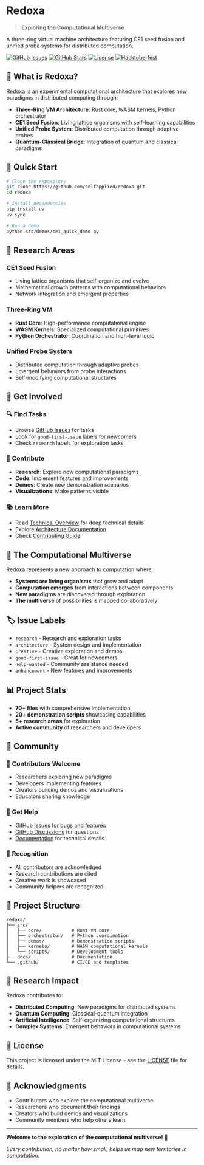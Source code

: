 # Redoxa

> **Exploring the Computational Multiverse**

A three-ring virtual machine architecture featuring CE1 seed fusion and unified probe systems for distributed computation.

[![GitHub Issues](https://img.shields.io/github/issues/selfapplied/redoxa)](https://github.com/selfapplied/redoxa/issues)
[![GitHub Stars](https://img.shields.io/github/stars/selfapplied/redoxa)](https://github.com/selfapplied/redoxa/stargazers)
[![License](https://img.shields.io/badge/license-MIT-blue.svg)](LICENSE)
[![Hacktoberfest](https://img.shields.io/badge/Hacktoberfest-friendly-orange.svg)](https://hacktoberfest.digitalocean.com/)

## 🌟 What is Redoxa?

Redoxa is an experimental computational architecture that explores new paradigms in distributed computing through:

- **Three-Ring VM Architecture**: Rust core, WASM kernels, Python orchestrator
- **CE1 Seed Fusion**: Living lattice organisms with self-learning capabilities
- **Unified Probe System**: Distributed computation through adaptive probes
- **Quantum-Classical Bridge**: Integration of quantum and classical paradigms

## 🚀 Quick Start

```bash
# Clone the repository
git clone https://github.com/selfapplied/redoxa.git
cd redoxa

# Install dependencies
pip install uv
uv sync

# Run a demo
python src/demos/ce1_quick_demo.py
```

## 🔬 Research Areas

### CE1 Seed Fusion
- Living lattice organisms that self-organize and evolve
- Mathematical growth patterns with computational behaviors
- Network integration and emergent properties

### Three-Ring VM
- **Rust Core**: High-performance computational engine
- **WASM Kernels**: Specialized computational primitives  
- **Python Orchestrator**: Coordination and high-level logic

### Unified Probe System
- Distributed computation through adaptive probes
- Emergent behaviors from probe interactions
- Self-modifying computational structures

## 🎯 Get Involved

### 🔍 **Find Tasks**
- Browse [GitHub Issues](https://github.com/selfapplied/redoxa/issues) for tasks
- Look for `good-first-issue` labels for newcomers
- Check `research` labels for exploration tasks

### 🎨 **Contribute**
- **Research**: Explore new computational paradigms
- **Code**: Implement features and improvements
- **Demos**: Create new demonstration scenarios
- **Visualizations**: Make patterns visible

### 📚 **Learn More**
- Read [Technical Overview](docs/technical-overview.md) for deep technical details
- Explore [Architecture Documentation](docs/architecture.md)
- Check [Contributing Guide](CONTRIBUTING.md)

## 🌌 The Computational Multiverse

Redoxa represents a new approach to computation where:
- **Systems are living organisms** that grow and adapt
- **Computation emerges** from interactions between components
- **New paradigms** are discovered through exploration
- **The multiverse** of possibilities is mapped collaboratively

## 🏷️ Issue Labels

- `research` - Research and exploration tasks
- `architecture` - System design and implementation
- `creative` - Creative exploration and demos
- `good-first-issue` - Great for newcomers
- `help-wanted` - Community assistance needed
- `enhancement` - New features and improvements

## 📊 Project Stats

- **70+ files** with comprehensive implementation
- **20+ demonstration scripts** showcasing capabilities
- **5+ research areas** for exploration
- **Active community** of researchers and developers

## 🤝 Community

### 🌟 **Contributors Welcome**
- Researchers exploring new paradigms
- Developers implementing features
- Creators building demos and visualizations
- Educators sharing knowledge

### 💬 **Get Help**
- [GitHub Issues](https://github.com/selfapplied/redoxa/issues) for bugs and features
- [GitHub Discussions](https://github.com/selfapplied/redoxa/discussions) for questions
- [Documentation](docs/) for technical details

### 🎉 **Recognition**
- All contributors are acknowledged
- Research contributions are cited
- Creative work is showcased
- Community helpers are recognized

## 📁 Project Structure

```
redoxa/
├── src/
│   ├── core/           # Rust VM core
│   ├── orchestrator/   # Python coordination
│   ├── demos/          # Demonstration scripts
│   ├── kernels/        # WASM computational kernels
│   └── scripts/        # Development tools
├── docs/               # Documentation
└── .github/            # CI/CD and templates
```

## 🔬 Research Impact

Redoxa contributes to:
- **Distributed Computing**: New paradigms for distributed systems
- **Quantum Computing**: Classical-quantum integration
- **Artificial Intelligence**: Self-organizing computational structures
- **Complex Systems**: Emergent behaviors in computational systems

## 📄 License

This project is licensed under the MIT License - see the [LICENSE](LICENSE) file for details.

## 🌟 Acknowledgments

- Contributors who explore the computational multiverse
- Researchers who document their findings
- Creators who build demos and visualizations
- Community members who help others learn

---

**Welcome to the exploration of the computational multiverse!** 🌌

*Every contribution, no matter how small, helps us map new territories in computation.*